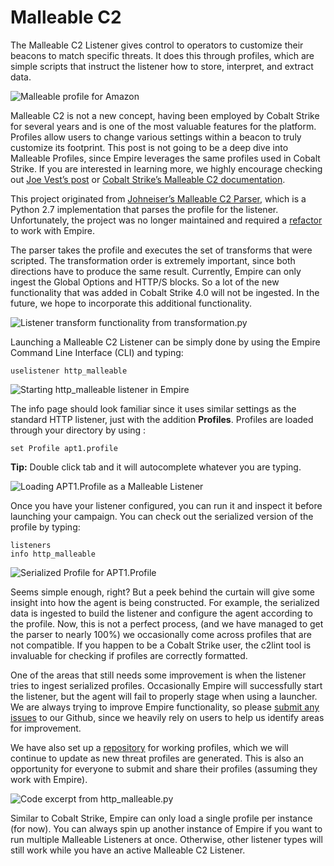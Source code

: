 # Malleable C2

The Malleable C2 Listener gives control to operators to customize their beacons to match specific threats. It does this through profiles, which are simple scripts that instruct the listener how to store, interpret, and extract data.

![Malleable profile for Amazon](../.gitbook/assets/image%20%282%29.png)

Malleable C2 is not a new concept, having been employed by Cobalt Strike for several years and is one of the most valuable features for the platform. Profiles allow users to change various settings within a beacon to truly customize its footprint. This post is not going to be a deep dive into Malleable Profiles, since Empire leverages the same profiles used in Cobalt Strike. If you are interested in learning more, we highly encourage checking out [Joe Vest’s post](https/posts.specterops.io/a-deep-dive-into-cobalt-strike-malleable-c2-6660e33b0e0b) or [Cobalt Strike’s Malleable C2 documentation](https/www.cobaltstrike.com/help-malleable-c2).

This project originated from [Johneiser’s Malleable C2 Parser](https/github.com/johneiser/MalleableC2Parser), which is a Python 2.7 implementation that parses the profile for the listener. Unfortunately, the project was no longer maintained and required a [refactor](https/github.com/BC-SECURITY/MalleableC2Parser) to work with Empire.

The parser takes the profile and executes the set of transforms that were scripted. The transformation order is extremely important, since both directions have to produce the same result. Currently, Empire can only ingest the Global Options and HTTP/S blocks. So a lot of the new functionality that was added in Cobalt Strike 4.0 will not be ingested. In the future, we hope to incorporate this additional functionality.

![Listener transform functionality from transformation.py](https/i1.wp.com/www.bc-security.org/wp-content/uploads/2020/09/Screenshot_2020-09-06_21-14-54.png?resize=586%2C324&ssl=1)

Launching a Malleable C2 Listener can be simply done by using the Empire Command Line Interface \(CLI\) and typing:

```text
uselistener http_malleable
```

![Starting http\_malleable listener in Empire](https/i1.wp.com/www.bc-security.org/wp-content/uploads/2020/09/Screenshot_2020-09-06_21-11-10.png?resize=1170%2C668&ssl=1)

The info page should look familiar since it uses similar settings as the standard HTTP listener, just with the addition **Profiles**. Profiles are loaded through your directory by using :

```text
set Profile apt1.profile
```

**Tip:** Double click tab and it will autocomplete whatever you are typing.

![Loading APT1.Profile as a Malleable Listener](https/i0.wp.com/www.bc-security.org/wp-content/uploads/2020/09/Screenshot_2020-09-06_21-11-46.png?resize=1170%2C392&ssl=1)

Once you have your listener configured, you can run it and inspect it before launching your campaign. You can check out the serialized version of the profile by typing:

```text
listeners
info http_malleable
```

![Serialized Profile for APT1.Profile](https/i0.wp.com/www.bc-security.org/wp-content/uploads/2020/09/Screenshot_2020-09-06_21-12-25.png?resize=1170%2C749&ssl=1)

Seems simple enough, right? But a peek behind the curtain will give some insight into how the agent is being constructed. For example, the serialized data is ingested to build the listener and configure the agent according to the profile. Now, this is not a perfect process, \(and we have managed to get the parser to nearly 100%\) we occasionally come across profiles that are not compatible. If you happen to be a Cobalt Strike user, the c2lint tool is invaluable for checking if profiles are correctly formatted.

One of the areas that still needs some improvement is when the listener tries to ingest serialized profiles. Occasionally Empire will successfully start the listener, but the agent will fail to properly stage when using a launcher. We are always trying to improve Empire functionality, so please [submit any issues](https/github.com/BC-SECURITY/Empire/issues) to our Github, since we heavily rely on users to help us identify areas for improvement.

We have also set up a [repository](https/github.com/BC-SECURITY/Malleable-C2-Profiles) for working profiles, which we will continue to update as new threat profiles are generated. This is also an opportunity for everyone to submit and share their profiles \(assuming they work with Empire\).

![Code excerpt from http\_malleable.py](https/i1.wp.com/www.bc-security.org/wp-content/uploads/2020/09/Screenshot_2020-09-06_21-15-26.png?resize=944%2C523&ssl=1)

Similar to Cobalt Strike, Empire can only load a single profile per instance \(for now\). You can always spin up another instance of Empire if you want to run multiple Malleable Listeners at once. Otherwise, other listener types will still work while you have an active Malleable C2 Listener.

